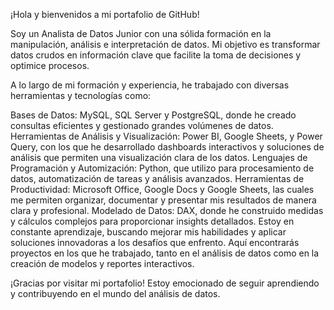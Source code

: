 ¡Hola y bienvenidos a mi portafolio de GitHub!

Soy un Analista de Datos Junior con una sólida formación en la manipulación, análisis e interpretación de datos. Mi objetivo es transformar datos crudos en información clave que facilite la toma de decisiones y optimice procesos.

A lo largo de mi formación y experiencia, he trabajado con diversas herramientas y tecnologías como:

Bases de Datos: MySQL, SQL Server y PostgreSQL, donde he creado consultas eficientes y gestionado grandes volúmenes de datos.
Herramientas de Análisis y Visualización: Power BI, Google Sheets, y Power Query, con los que he desarrollado dashboards interactivos y soluciones de análisis que permiten una visualización clara de los datos.
Lenguajes de Programación y Automización: Python, que utilizo para procesamiento de datos, automatización de tareas y análisis avanzados.
Herramientas de Productividad: Microsoft Office, Google Docs y Google Sheets, las cuales me permiten organizar, documentar y presentar mis resultados de manera clara y profesional.
Modelado de Datos: DAX, donde he construido medidas y cálculos complejos para proporcionar insights detallados.
Estoy en constante aprendizaje, buscando mejorar mis habilidades y aplicar soluciones innovadoras a los desafíos que enfrento. Aquí encontrarás proyectos en los que he trabajado, tanto en el análisis de datos como en la creación de modelos y reportes interactivos.

¡Gracias por visitar mi portafolio! Estoy emocionado de seguir aprendiendo y contribuyendo en el mundo del análisis de datos.
